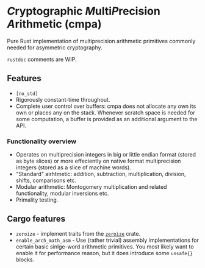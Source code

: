 # *C*ryptographic *M*ulti*P*recision *A*rithmetic (cmpa)

Pure Rust implementation of multiprecision arithmetic primitives
commonly needed for asymmetric cryptography.

`rustdoc` comments are WIP.

## Features
* `[no_std]`
* Rigorously constant-time throughout.
* Complete user control over buffers: cmpa does not allocate any own
  its own or places any on the stack. Whenever scratch space is needed
  for some computation, a buffer is provided as an additional argument
  to the API.

### Functionality overview
* Operates on multiprecision integers in big or little endian format
  (stored as byte slices) or more effeciently on native format
  multiprecision integers (stored as a slice of machine words).
* "Standard" airhtmetic: addition, subtraction, multiplication,
  division, shifts, comparisons etc.
* Modular arithmetic: Montogomery multiplication and related functionality,
  modular inversions etc.
* Primality testing.

## Cargo features
* `zeroize` - implement traits from the
  [`zeroize`](https://github.com/RustCrypto/utils/tree/master/zeroize)
  crate.
* `enable_arch_math_asm` - Use (rather trivial) assembly
   implementations for certain basic sinlge-word arithmetic
   primitives. You most likely want to enable it for performance
   reason, but it does introduce some `unsafe{}` blocks.
